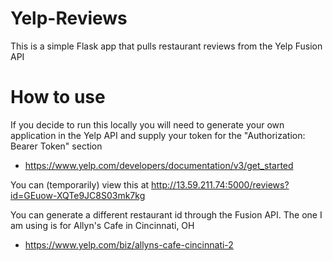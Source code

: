# Yelp-Reviews
This is a simple Flask app that pulls restaurant reviews from the Yelp Fusion API

# How to use
If you decide to run this locally you will need to generate your own application in the Yelp API and supply your token for the "Authorization: Bearer Token" section
- https://www.yelp.com/developers/documentation/v3/get_started

You can (temporarily) view this at http://13.59.211.74:5000/reviews?id=GEuow-XQTe9JC8S03mk7kg

You can generate a different restaurant id through the Fusion API. The one I am using is for Allyn's Cafe in Cincinnati, OH
- https://www.yelp.com/biz/allyns-cafe-cincinnati-2
